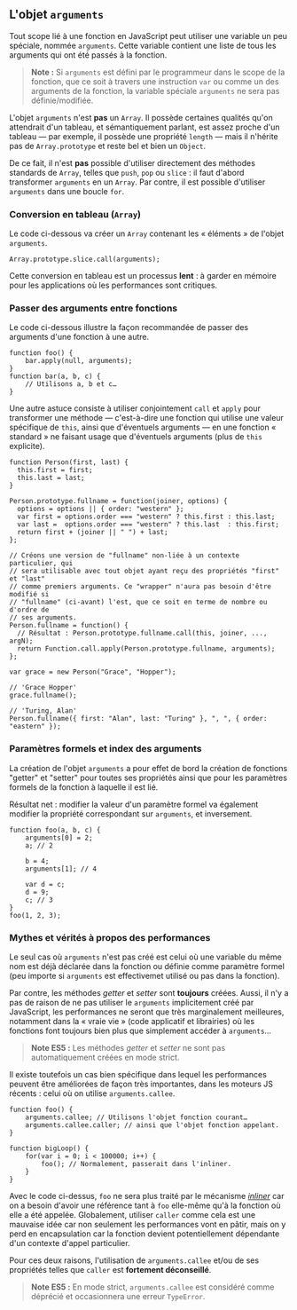 ## L'objet `arguments`

Tout scope lié à une fonction en JavaScript peut utiliser une variable un peu
spéciale, nommée `arguments`. Cette variable contient une liste de tous les
arguments qui ont été passés à la fonction.

> **Note :** Si `arguments` est défini par le programmeur dans le scope de la
> fonction, que ce soit à travers une instruction `var` ou comme un des
> arguments de la fonction, la variable spéciale `arguments` ne sera pas
> définie/modifiée.

L'objet `arguments` n'est **pas** un `Array`. Il possède certaines qualités
qu'on attendrait d'un tableau, et sémantiquement parlant, est assez proche d'un
tableau — par exemple, il possède une propriété `length` — mais il n'hérite pas
de `Array.prototype` et reste bel et bien un `Object`.

De ce fait, il n'est **pas** possible d'utiliser directement des méthodes
standards de `Array`, telles que `push`, `pop` ou `slice` : il faut d'abord
transformer `arguments` en un `Array`. Par contre, il est possible d'utiliser
`arguments` dans une boucle `for`.

### Conversion en tableau (`Array`)

Le code ci-dessous va créer un `Array` contenant les « éléments » de l'objet
`arguments`.

    Array.prototype.slice.call(arguments);

Cette conversion en tableau est un processus **lent** : à garder en mémoire
pour les applications où les performances sont critiques.

### Passer des arguments entre fonctions

Le code ci-dessous illustre la façon recommandée de passer des arguments d'une
fonction à une autre.

    function foo() {
        bar.apply(null, arguments);
    }
    function bar(a, b, c) {
        // Utilisons a, b et c…
    }

Une autre astuce consiste à utiliser conjointement `call` et `apply` pour
transformer une méthode — c'est-à-dire une fonction qui utilise une valeur
spécifique de `this`, ainsi que d'éventuels arguments — en une fonction « standard »
ne faisant usage que d'éventuels arguments (plus de `this` explicite).

    function Person(first, last) {
      this.first = first;
      this.last = last;
    }

    Person.prototype.fullname = function(joiner, options) {
      options = options || { order: "western" };
      var first = options.order === "western" ? this.first : this.last;
      var last =  options.order === "western" ? this.last  : this.first;
      return first + (joiner || " ") + last;
    };

    // Créons une version de "fullname" non-liée à un contexte particulier, qui
    // sera utilisable avec tout objet ayant reçu des propriétés "first" et "last"
    // comme premiers arguments. Ce "wrapper" n'aura pas besoin d'être modifié si
    // "fullname" (ci-avant) l'est, que ce soit en terme de nombre ou d'ordre de
    // ses arguments.
    Person.fullname = function() {
      // Résultat : Person.prototype.fullname.call(this, joiner, ..., argN);
      return Function.call.apply(Person.prototype.fullname, arguments);
    };

    var grace = new Person("Grace", "Hopper");

    // 'Grace Hopper'
    grace.fullname();

    // 'Turing, Alan'
    Person.fullname({ first: "Alan", last: "Turing" }, ", ", { order: "eastern" });


### Paramètres formels et index des arguments

La création de l'objet `arguments` a pour effet de bord la création de fonctions
"getter" et "setter" pour toutes ses propriétés ainsi que pour les paramètres
formels de la fonction à laquelle il est lié.

Résultat net : modifier la valeur d'un paramètre formel va également modifier la
propriété correspondant sur `arguments`, et inversement.

    function foo(a, b, c) {
        arguments[0] = 2;
        a; // 2

        b = 4;
        arguments[1]; // 4

        var d = c;
        d = 9;
        c; // 3
    }
    foo(1, 2, 3);

### Mythes et vérités à propos des performances

Le seul cas où `arguments` n'est pas créé est celui où une variable du même nom
est déjà déclarée dans la fonction ou définie comme paramètre formel (peu
importe si `arguments` est effectivemet utilisé ou pas dans la fonction).

Par contre, les méthodes *getter* et *setter* sont **toujours** créées. Aussi,
il n'y a pas de raison de ne pas utiliser le `arguments` implicitement créé par
JavaScript, les performances ne seront que très marginalement meilleures,
notamment dans la « vraie vie » (code applicatif et librairies) où les fonctions
font toujours bien plus que simplement accéder à `arguments`…

> **Note ES5 :** Les méthodes *getter* et *setter* ne sont pas automatiquement
> créées en mode strict.

Il existe toutefois un cas bien spécifique dans lequel les performances peuvent
être améliorées de façon très importantes, dans les moteurs JS récents : celui
où on utilise `arguments.callee`.

    function foo() {
        arguments.callee; // Utilisons l'objet fonction courant…
        arguments.callee.caller; // ainsi que l'objet fonction appelant.
    }

    function bigLoop() {
        for(var i = 0; i < 100000; i++) {
            foo(); // Normalement, passerait dans l'inliner.
        }
    }

Avec le code ci-dessus, `foo` ne sera plus traité par le mécanisme [*inliner*][1]
car on a besoin d'avoir une référence tant à `foo` elle-même qu'à la fonction où
elle a été appelée. Globalement, utiliser `caller` comme cela est une mauvaise
idée car non seulement les performances vont en pâtir, mais on y perd en
encapsulation car la fonction devient potentiellement dépendante d'un contexte
d'appel particulier.

Pour ces deux raisons, l'utilisation de `arguments.callee` et/ou de ses propriétés
telles que `caller` est **fortement déconseillé**.

> **Note ES5 :** En mode strict, `arguments.callee` est considéré comme déprécié et
> occasionnera une erreur `TypeError`.

[1]: http://en.wikipedia.org/wiki/Inlining

